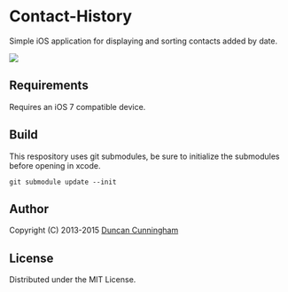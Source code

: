 # Contact-History

Simple iOS application for displaying and sorting contacts added by date.

[![](https://dl.dropboxusercontent.com/u/20792949/Contact-History-thumb.png)](https://dl.dropboxusercontent.com/u/20792949/Contact-History.png)

## Requirements
Requires an iOS 7 compatible device.

## Build
This respository uses git submodules, be sure to initialize the submodules before opening in xcode.
```
git submodule update --init
```

## Author

Copyright (C) 2013-2015 [Duncan Cunningham](https://github.com/sirnacnud)

## License

Distributed under the MIT License.
